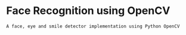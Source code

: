# Face Recognition using OpenCV

```
A face, eye and smile detector implementation using Python OpenCV
```
